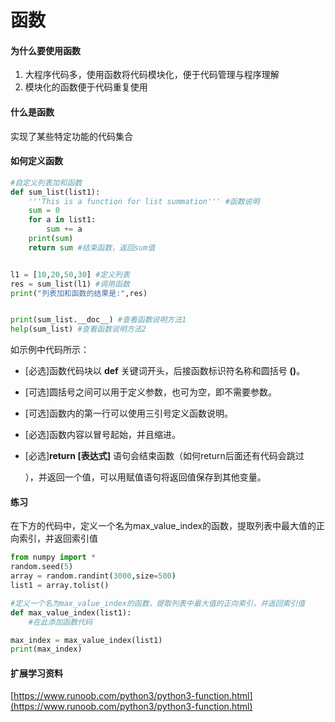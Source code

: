# 函数

#### **为什么要使用函数**

1. 大程序代码多，使用函数将代码模块化，便于代码管理与程序理解
2. 模块化的函数便于代码重复使用

#### **什么是函数**

实现了某些特定功能的代码集合

#### **如何定义函数**

```python
#自定义列表加和函数
def sum_list(list1):
    '''This is a function for list summation''' #函数说明
    sum = 0
    for a in list1:
        sum += a
    print(sum)
    return sum #结束函数，返回sum值


l1 = [10,20,50,30] #定义列表
res = sum_list(l1) #调用函数 
print("列表加和函数的结果是:",res)


print(sum_list.__doc__) #查看函数说明方法1
help(sum_list) #查看函数说明方法2
```

如示例中代码所示：

* \[必选\]函数代码块以 **def** 关键词开头，后接函数标识符名称和圆括号 **\(\)**。
* \[可选\]圆括号之间可以用于定义参数，也可为空，即不需要参数。
* \[可选\]函数内的第一行可以使用三引号定义函数说明。
* \[必选\]函数内容以冒号起始，并且缩进。
* \[必选\]**return \[表达式\]** 语句会结束函数（如何return后面还有代码会跳过

  ），并返回一个值，可以用赋值语句将返回值保存到其他变量。

#### **练习**

在下方的代码中，定义一个名为max\_value\_index的函数，提取列表中最大值的正向索引，并返回索引值

```python
from numpy import *
random.seed(5)
array = random.randint(3000,size=500)
list1 = array.tolist()

#定义一个名为max_value_index的函数，提取列表中最大值的正向索引，并返回索引值
def max_value_index(list1):
    #在此添加函数代码 

max_index = max_value_index(list1)
print(max_index)
```



#### 扩展学习资料

[https://www.runoob.com/python3/python3-function.html](https://www.runoob.com/python3/python3-function.html)

